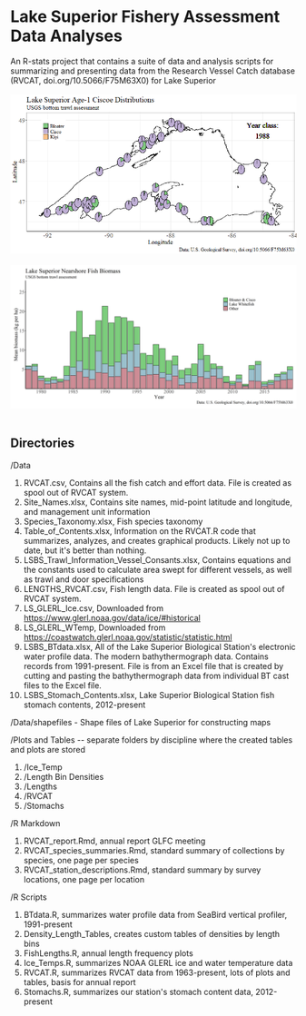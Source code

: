 # Lake Superior Fishery Assessment Data Analyses
An R-stats project that contains a suite of data and analysis scripts for summarizing and presenting data from the Research Vessel Catch database (RVCAT, doi.org/10.5066/F75M63X0) for Lake Superior
<br>
<br>
[<img src="Animated_age1_pies.gif?raw=true"/>](Animated_age1_pies.gif) 
<br>
<br>
[<img src="ns_annual_biomass_ciscobloater_lwf.png?raw=true"/>](ns_annual_biomass_ciscobloater_lwf.png) 
<br>
<br>
## Directories
/Data
  1. RVCAT.csv, Contains all the fish catch and effort data. File is created as spool out of RVCAT system.
  2. Site_Names.xlsx, Contains site names, mid-point latitude and longitude, and management unit information
  3. Species_Taxonomy.xlsx, Fish species taxonomy
  4. Table_of_Contents.xlsx, Information on the RVCAT.R code that summarizes, analyzes, and creates graphical products. Likely not up to date, but it's better than nothing.
  5. LSBS_Trawl_Information_Vessel_Consants.xlsx, Contains equations and the constants used to calculate area swept for different vessels, as well as trawl and door specifications
  6. LENGTHS_RVCAT.csv, Fish length data. File is created as spool out of RVCAT system.
  7. LS_GLERL_Ice.csv, Downloaded from https://www.glerl.noaa.gov/data/ice/#historical
  8. LS_GLERL_WTemp, Downloaded from https://coastwatch.glerl.noaa.gov/statistic/statistic.html
  9. LSBS_BTdata.xlsx, All of the Lake Superior Biological Station's electronic water profile data. The modern bathythermograph data. Contains records from 1991-present. File is from an Excel file that is created by cutting and pasting the bathythermograph data from individual BT cast files to the Excel file.
  10. LSBS_Stomach_Contents.xlsx, Lake Superior Biological Station fish stomach contents, 2012-present 

/Data/shapefiles - Shape files of Lake Superior for constructing maps

/Plots and Tables -- separate folders by discipline where the created tables and plots are stored
  1. /Ice_Temp
  2. /Length Bin Densities
  3. /Lengths
  4. /RVCAT
  5. /Stomachs

/R Markdown
1. RVCAT_report.Rmd, annual report GLFC meeting
2. RVCAT_species_summaries.Rmd, standard summary of collections by species, one page per species
3. RVCAT_station_descriptions.Rmd, standard summary by survey locations, one page per location

/R Scripts
1. BTdata.R, summarizes water profile data from SeaBird vertical profiler, 1991-present
2. Density_Length_Tables, creates custom tables of densities by length bins
3. FishLengths.R, annual length frequency plots
4. Ice_Temps.R, summarizes NOAA GLERL ice and water temperature data
5. RVCAT.R, summarizes RVCAT data from 1963-present, lots of plots and tables, basis for annual report
6. Stomachs.R, summarizes our station's stomach content data, 2012-present
